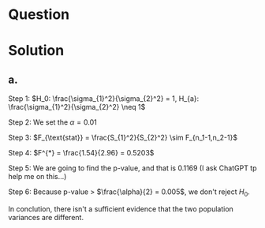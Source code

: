 # Question

# Solution

## a.
Step 1: $H_0: \frac{\sigma_{1}^2}{\sigma_{2}^2} = 1, H_{a}: \frac{\sigma_{1}^2}{\sigma_{2}^2} \neq 1$  

Step 2: We set the $\alpha = 0.01$

Step 3: $F_{\text{stat}} = \frac{S_{1}^2}{S_{2}^2} \sim F_{n_1-1,n_2-1}$  

Step 4: $F^{*} = \frac{1.54}{2.96} = 0.5203$  

Step 5: We are going to find the p-value, and that is 0.1169 (I ask ChatGPT tp help me on this...)  

Step 6: Because p-value > $\frac{\alpha}{2} = 0.005$, we don't reject $H_0$.  

In conclution, there isn't a sufficient evidence that the two population variances are different.
